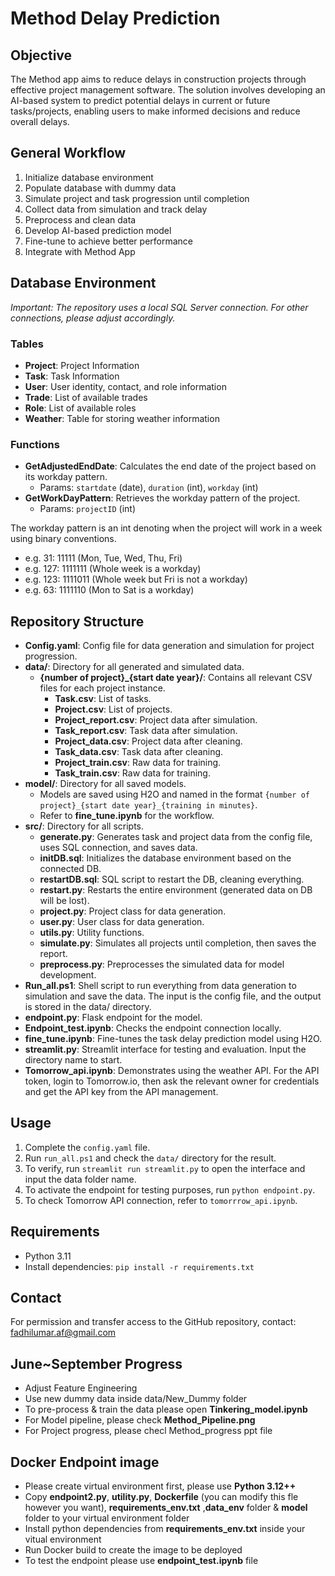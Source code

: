# Method Delay Prediction

## Objective
The Method app aims to reduce delays in construction projects through effective project management software. The solution involves developing an AI-based system to predict potential delays in current or future tasks/projects, enabling users to make informed decisions and reduce overall delays.

## General Workflow
1. Initialize database environment
2. Populate database with dummy data
3. Simulate project and task progression until completion
4. Collect data from simulation and track delay
5. Preprocess and clean data
6. Develop AI-based prediction model
7. Fine-tune to achieve better performance
8. Integrate with Method App

## Database Environment
*Important: The repository uses a local SQL Server connection. For other connections, please adjust accordingly.*

### Tables
- **Project**: Project Information
- **Task**: Task Information
- **User**: User identity, contact, and role information
- **Trade**: List of available trades
- **Role**: List of available roles
- **Weather**: Table for storing weather information

### Functions
- **GetAdjustedEndDate**: Calculates the end date of the project based on its workday pattern.
  - Params: `startdate` (date), `duration` (int), `workday` (int)
- **GetWorkDayPattern**: Retrieves the workday pattern of the project.
  - Params: `projectID` (int)

The workday pattern is an int denoting when the project will work in a week using binary conventions.
- e.g. 31: 11111 (Mon, Tue, Wed, Thu, Fri)
- e.g. 127: 1111111 (Whole week is a workday)
- e.g. 123: 1111011 (Whole week but Fri is not a workday)
- e.g. 63: 1111110 (Mon to Sat is a workday)

## Repository Structure
- **Config.yaml**: Config file for data generation and simulation for project progression.
- **data/**: Directory for all generated and simulated data.
  - **{number of project}_{start date year}/**: Contains all relevant CSV files for each project instance.
    - **Task.csv**: List of tasks.
    - **Project.csv**: List of projects.
    - **Project_report.csv**: Project data after simulation.
    - **Task_report.csv**: Task data after simulation.
    - **Project_data.csv**: Project data after cleaning.
    - **Task_data.csv**: Task data after cleaning.
    - **Project_train.csv**: Raw data for training.
    - **Task_train.csv**: Raw data for training.
- **model/**: Directory for all saved models.
  - Models are saved using H2O and named in the format `{number of project}_{start date year}_{training in minutes}`.
  - Refer to **fine_tune.ipynb** for the workflow.
- **src/**: Directory for all scripts.
  - **generate.py**: Generates task and project data from the config file, uses SQL connection, and saves data.
  - **initDB.sql**: Initializes the database environment based on the connected DB.
  - **restartDB.sql**: SQL script to restart the DB, cleaning everything.
  - **restart.py**: Restarts the entire environment (generated data on DB will be lost).
  - **project.py**: Project class for data generation.
  - **user.py**: User class for data generation.
  - **utils.py**: Utility functions.
  - **simulate.py**: Simulates all projects until completion, then saves the report.
  - **preprocess.py**: Preprocesses the simulated data for model development.
- **Run_all.ps1**: Shell script to run everything from data generation to simulation and save the data. The input is the config file, and the output is stored in the data/ directory.
- **endpoint.py**: Flask endpoint for the model.
- **Endpoint_test.ipynb**: Checks the endpoint connection locally.
- **fine_tune.ipynb**: Fine-tunes the task delay prediction model using H2O.
- **streamlit.py**: Streamlit interface for testing and evaluation. Input the directory name to start.
- **Tomorrow_api.ipynb**: Demonstrates using the weather API. For the API token, login to Tomorrow.io, then ask the relevant owner for credentials and get the API key from the API management.

## Usage
1. Complete the `config.yaml` file.
2. Run `run_all.ps1` and check the `data/` directory for the result.
3. To verify, run `streamlit run streamlit.py` to open the interface and input the data folder name.
4. To activate the endpoint for testing purposes, run `python endpoint.py`.
5. To check Tomorrow API connection, refer to `tomorrrow_api.ipynb`.

## Requirements
- Python 3.11
- Install dependencies: `pip install -r requirements.txt`

## Contact
For permission and transfer access to the GitHub repository, contact: fadhilumar.af@gmail.com

## June~September Progress
- Adjust Feature Engineering
- Use new dummy data inside data/New_Dummy folder
- To pre-process & train the data please open **Tinkering_model.ipynb**
- For Model pipeline, please check **Method_Pipeline.png**
- For Project progress, please checl Method_progress ppt file

## Docker Endpoint image
- Please create virtual environment first, please use **Python 3.12++**
- Copy **endpoint2.py**, **utility.py**, **Dockerfile** (you can modify this fle however you want), **requirements_env.txt** ,**data_env** folder & **model** folder to your virtual environment folder
- Install python dependencies from **requirements_env.txt** inside your vitual environment
- Run Docker build to create the image to be deployed
- To test the endpoint please use **endpoint_test.ipynb** file

